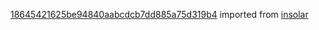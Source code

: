 [18645421625be94840aabcdcb7dd885a75d319b4](https://github.com/insolar/insolar/commit/18645421625be94840aabcdcb7dd885a75d319b4) imported from [insolar](https://github.com/insolar/insolar)
